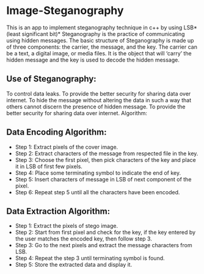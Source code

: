 # Image-Steganography
This is an app to implement steganography technique in c++ by using LSB*(least significant bit)*
Steganography is the practice of communicating using hidden messages. 
The basic structure of Steganography is made up of three components: the carrier, the message, and the key. 
The carrier can be a text, a digital image, or media files.
 It is the object that will ‘carry’ the hidden message and the key is used to decode the hidden message.
## Use of Steganography:
To control data leaks.
To provide the better security for sharing data over internet. 
To hide the message without altering the data in such a way that others cannot discern the presence of hidden message.
To provide the better security for sharing data over internet. 
Algorithm:
## Data Encoding Algorithm:
- Step 1: Extract pixels of the cover image.
- Step 2: Extract characters of the message from respected file in the key.
- Step 3: Choose the first pixel, then pick characters of the key and place it in LSB of first few pixels.
- Step 4: Place some terminating symbol to indicate the end of key.
- Step 5: Insert characters of message in LSB of next component of the pixel.
- Step 6: Repeat step 5 until all the characters have been encoded.
## Data Extraction Algorithm:
- Step 1: Extract the pixels of stego image.
- Step 2: Start from first pixel and check for the key, if the key entered by the user matches the encoded key, then follow step 3.
- Step 3: Go to the next pixels and extract the message characters from LSB.
- Step 4: Repeat the step 3 until terminating symbol is found.
- Step 5: Store the extracted data and display it.



